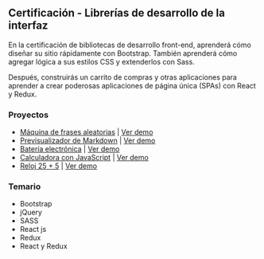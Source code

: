## Certificación - Librerías de desarrollo de la interfaz

En la certificación de bibliotecas de desarrollo front-end, aprenderá cómo diseñar su sitio rápidamente con Bootstrap. También aprenderá cómo agregar lógica a sus estilos CSS y extenderlos con Sass.

Después, construirás un carrito de compras y otras aplicaciones para aprender a crear poderosas aplicaciones de página única (SPAs) con React y Redux.

### Proyectos

- [Máquina de frases aleatorias](01/) | [Ver demo](https://frameworks-proyecto1.surge.sh/)
- [Previsualizador de Markdown](02/) | [Ver demo](https://free-code-camp-ejercicios.vercel.app/)
- [Batería electrónica](03/) | [Ver demo](https://frameworks-proyecto3.surge.sh/)
- [Calculadora con JavaScript](04/) | [Ver demo](https://frameworks-proyecto4.surge.sh/)
- [Reloj 25 + 5](05/) | [Ver demo](https://frameworks-proyecto5.surge.sh/)

### Temario

- Bootstrap
- jQuery
- SASS
- React js
- Redux
- React y Redux
